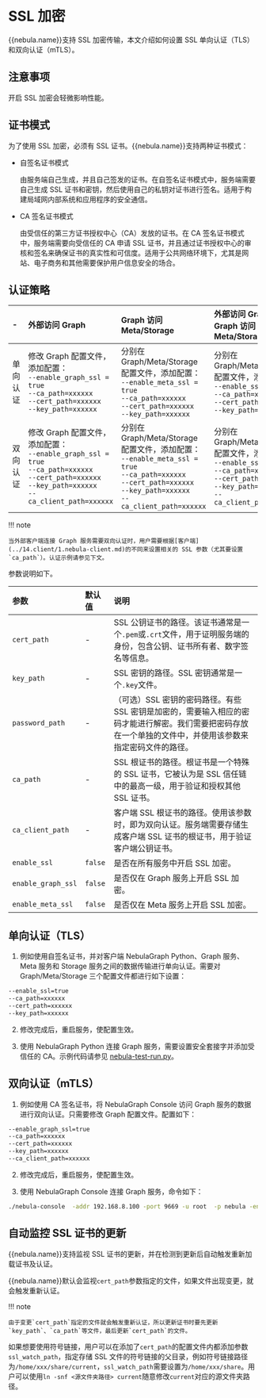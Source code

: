 # SSL 加密

{{nebula.name}}支持 SSL 加密传输，本文介绍如何设置 SSL 单向认证（TLS）和双向认证（mTLS）。

## 注意事项

开启 SSL 加密会轻微影响性能。

## 证书模式

为了使用 SSL 加密，必须有 SSL 证书。{{nebula.name}}支持两种证书模式：

- 自签名证书模式

  由服务端自己生成，并且自己签发的证书。在自签名证书模式中，服务端需要自己生成 SSL 证书和密钥，然后使用自己的私钥对证书进行签名。适用于构建局域网内部系统和应用程序的安全通信。

- CA 签名证书模式

  由受信任的第三方证书授权中心（CA）发放的证书。在 CA 签名证书模式中，服务端需要向受信任的 CA 申请 SSL 证书，并且通过证书授权中心的审核和签名来确保证书的真实性和可信度。适用于公共网络环境下，尤其是网站、电子商务和其他需要保护用户信息安全的场合。

## 认证策略

|-|外部访问 Graph | Graph 访问 Meta/Storage |外部访问 Graph 服务</br>Graph 访问 Meta/Storage|
|:---|:---|:---|:---|
|单向认证|修改 Graph 配置文件，添加配置：</br>`--enable_graph_ssl = true`</br> `--ca_path=xxxxxx`</br>`--cert_path=xxxxxx`</br>`--key_path=xxxxxx`|分别在 Graph/Meta/Storage 配置文件，添加配置：</br>`--enable_meta_ssl = true`</br>`--ca_path=xxxxxx`</br>`--cert_path=xxxxxx`</br>`--key_path=xxxxxx`|分别在 Graph/Meta/Storage 配置文件，添加配置：</br>`--enable_ssl = true`</br>`--ca_path=xxxxxx`</br>`--cert_path=xxxxxx`</br>`--key_path=xxxxxx`|
|双向认证|修改 Graph 配置文件，添加配置：</br>`--enable_graph_ssl = true`</br>  `--ca_path=xxxxxx`</br>`--cert_path=xxxxxx`</br>`--key_path=xxxxxx`</br>`--ca_client_path=xxxxxx`|分别在 Graph/Meta/Storage 配置文件，添加配置：</br>`--enable_meta_ssl = true`</br> `--ca_path=xxxxxx`</br>`--cert_path=xxxxxx`</br>`--key_path=xxxxxx`</br>`--ca_client_path=xxxxxx`|分别在 Graph/Meta/Storage 配置文件，添加配置：</br>`--enable_ssl = true`</br>  `--ca_path=xxxxxx`</br>`--cert_path=xxxxxx`</br>`--key_path=xxxxxx`</br>`--ca_client_path=xxxxxx`|

!!! note

    当外部客户端连接 Graph 服务需要双向认证时，用户需要根据[客户端](../14.client/1.nebula-client.md)的不同来设置相关的 SSL 参数（尤其要设置`ca_path`）。认证示例请参见下文。

参数说明如下。

| 参数             | 默认值 | 说明                              |
| :---------------- | :------- | :------------------------------|
| `cert_path`        | -       | SSL 公钥证书的路径。该证书通常是一个`.pem`或`.crt`文件，用于证明服务端的身份，包含公钥、证书所有者、数字签名等信息。               |
| `key_path`         | -       | SSL 密钥的路径。SSL 密钥通常是一个`.key`文件。             |
| `password_path`    | -       | （可选）SSL 密钥的密码路径。有些 SSL 密钥是加密的，需要输入相应的密码才能进行解密。我们需要把密码存放在一个单独的文件中，并使用该参数来指定密码文件的路径。             |
| `ca_path`          | -       | SSL 根证书的路径。根证书是一个特殊的 SSL 证书，它被认为是 SSL 信任链中的最高一级，用于验证和授权其他 SSL 证书。  |
| `ca_client_path`   | -       | 客户端 SSL 根证书的路径。使用该参数时，即为双向认证。服务端需要存储生成客户端 SSL 证书的根证书，用于验证客户端公钥证书。  |
| `enable_ssl`       | `false`   | 是否在所有服务中开启 SSL 加密。                |
| `enable_graph_ssl` | `false`   | 是否仅在 Graph 服务上开启 SSL 加密。  |
| `enable_meta_ssl`  | `false`   | 是否仅在 Meta 服务上开启 SSL 加密。   |

## 单向认证（TLS）

1. 例如使用自签名证书，并对客户端 NebulaGraph Python、Graph 服务、Meta 服务和 Storage 服务之间的数据传输进行单向认证。需要对 Graph/Meta/Storage 三个配置文件都进行如下设置：

  ```bash
  --enable_ssl=true
  --ca_path=xxxxxx
  --cert_path=xxxxxx
  --key_path=xxxxxx
  ```

2. 修改完成后，重启服务，使配置生效。

3. 使用 NebulaGraph Python 连接 Graph 服务，需要设置安全套接字并添加受信任的 CA。示例代码请参见 [nebula-test-run.py](https://github.com/vesoft-inc/nebula/blob/{{nebula.branch}}/tests/nebula-test-run.py)。

## 双向认证（mTLS）

1. 例如使用 CA 签名证书，将 NebulaGraph Console 访问 Graph 服务的数据进行双向认证。只需要修改 Graph 配置文件。配置如下：

  ```bash
  --enable_graph_ssl=true
  --ca_path=xxxxxx
  --cert_path=xxxxxx
  --key_path=xxxxxx
  --ca_client_path=xxxxxx
  ```

2. 修改完成后，重启服务，使配置生效。
   
3. 使用 NebulaGraph Console 连接 Graph 服务，命令如下：

  ```bash
  ./nebula-console  -addr 192.168.8.100 -port 9669 -u root  -p nebula -enable_ssl -ssl_root_ca_path /home/xxx/cert/root.crt -ssl_cert_path /home/xxx/cert/client.crt -ssl_private_key_path /home/xxx/cert/client.key
  ```

## 自动监控 SSL 证书的更新

{{nebula.name}}支持监视 SSL 证书的更新，并在检测到更新后自动触发重新加载证书及认证。

{{nebula.name}}默认会监视`cert_path`参数指定的文件，如果文件出现变更，就会触发重新认证。

!!! note

    由于变更`cert_path`指定的文件就会触发重新认证，所以更新证书时要先更新`key_path`、`ca_path`等文件，最后更新`cert_path`的文件。

如果想要使用符号链接，用户可以在添加了`cert_path`的配置文件内都添加参数`ssl_watch_path`，指定存储 SSL 文件的符号链接的父目录，例如符号链接路径为`/home/xxx/share/current`，`ssl_watch_path`需要设置为`/home/xxx/share`。用户可以使用`ln -snf <源文件夹路径> current`随意修改`current`对应的源文件夹路径。
